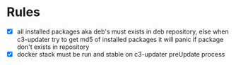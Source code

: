 # Rules

- [X] all installed packages aka deb's must exists in deb repository, else when c3-updater try to get md5 of installed packages it will panic if package don't exists in repository
- [X] docker stack must be run and stable on c3-updater preUpdate process
